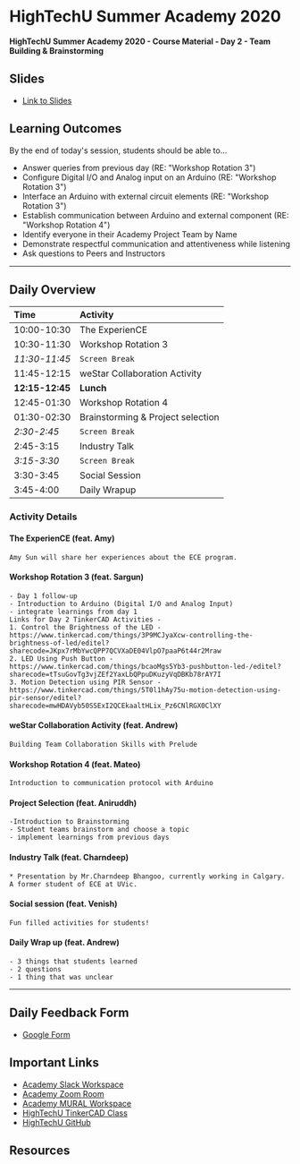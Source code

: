 # HighTechU Summer Academy 2020

**HighTechU Summer Academy 2020 - Course Material - Day 2 - Team Building & Brainstorming**

## Slides

* [Link to Slides](Link)

## Learning Outcomes
By the end of today's session, students should be able to...
* Answer queries from previous day (RE: "Workshop Rotation 3")
* Configure Digital I/O and Analog input on an Arduino (RE: "Workshop Rotation 3")
* Interface an Arduino with external circuit elements (RE: "Workshop Rotation 3")
* Establish communication between Arduino and external component (RE: "Workshop Rotation 4")
* Identify everyone in their Academy Project Team by Name
* Demonstrate respectful communication and attentiveness while listening
* Ask questions to Peers and Instructors 

---

## Daily Overview

|Time|Activity|
|:---|:---|
|10:00-10:30| The ExperienCE|
|10:30-11:30| Workshop Rotation 3| 
|*11:30-11:45*|`Screen Break`|
|11:45-12:15| weStar Collaboration Activity|
|**12:15-12:45**|**Lunch**|
|12:45-01:30| Workshop Rotation 4|
|01:30-02:30|Brainstorming & Project selection|
|*2:30-2:45*|`Screen Break`|
|2:45-3:15| Industry Talk|
|*3:15-3:30*|`Screen Break`|
|3:30-3:45|Social Session|
|3:45-4:00|Daily Wrapup|

###  Activity Details

#### The ExperienCE (feat. Amy)
```
Amy Sun will share her experiences about the ECE program.
```

#### Workshop Rotation 3 (feat. Sargun)
```
- Day 1 follow-up
- Introduction to Arduino (Digital I/O and Analog Input)
- integrate learnings from day 1
Links for Day 2 TinkerCAD Activities - 
1. Control the Brightness of the LED - https://www.tinkercad.com/things/3P9MCJyaXcw-controlling-the-brightness-of-led/editel?sharecode=JKpx7rMbYwcQPP7QCVXaDE04VlpO7paaP6t44r2Mraw
2. LED Using Push Button - https://www.tinkercad.com/things/bcaoMgs5Yb3-pushbutton-led-/editel?sharecode=tTsuGovTg3vjZEf2YaxLbQPpuDKuzyVqDBKb78rAY7I
3. Motion Detection using PIR Sensor - https://www.tinkercad.com/things/5T0l1hAy75u-motion-detection-using-pir-sensor/editel?sharecode=mwHDAVyb50SSExI2QCEkaaltHLix_Pz6CNlRGX0ClXY

```

#### weStar Collaboration Activity (feat. Andrew)
```
Building Team Collaboration Skills with Prelude
```
#### Workshop Rotation 4 (feat. Mateo)
```
Introduction to communication protocol with Arduino
```

#### Project Selection (feat. Aniruddh)
```
-Introduction to Brainstorming
- Student teams brainstorm and choose a topic 
- implement learnings from previous days
```

#### Industry Talk (feat. Charndeep) 
```
* Presentation by Mr.Charndeep Bhangoo, currently working in Calgary. A former student of ECE at UVic.
```

#### Social session (feat. Venish) 
```
Fun filled activities for students!
```
#### Daily Wrap up (feat. Andrew) 
```
- 3 things that students learned
- 2 questions
- 1 thing that was unclear 
```

---

## Daily Feedback Form

* [Google Form](https://forms.gle/6QYUvJgdpayUTzVF9)

## Important Links

* [Academy Slack Workspace](https://hightechuacademy.slack.com/)
* [Academy Zoom Room](https://uvic.zoom.us/j/96555007331?pwd=L0luTWY5ckprWTY4SDR5NHJrNk5XZz09)
* [Academy MURAL Workspace](https://app.mural.co/t/hightechu8022)
* [HighTechU TinkerCAD Class](https://www.tinkercad.com/joinclass/LMX28FG7ZT7Q)
* [HighTechU GitHub](https://github.com/hightechu/hightechu-summer2020) 

## Resources
